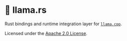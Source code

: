 # 🦙 llama.rs

Rust bindings and runtime integration layer for [`llama.cpp`](https://github.com/ggerganov/llama.cpp).

Licensed under the [Apache 2.0 License](./LICENSE).
